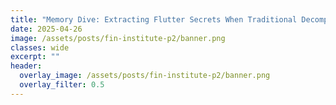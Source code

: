 ```yaml
---
title: "Memory Dive: Extracting Flutter Secrets When Traditional Decompilation Fails"
date: 2025-04-26
image: /assets/posts/fin-institute-p2/banner.png
classes: wide
excerpt: ""
header:
  overlay_image: /assets/posts/fin-institute-p2/banner.png
  overlay_filter: 0.5
---
```



